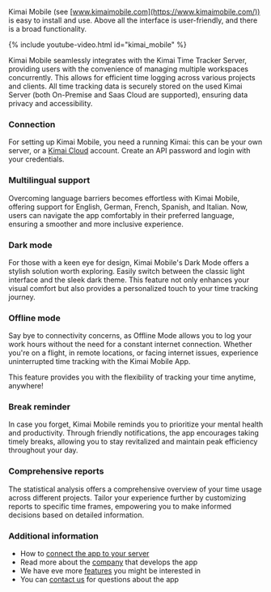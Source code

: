 
Kimai Mobile (see [www.kimaimobile.com](https://www.kimaimobile.com/)) is easy to install and use. 
Above all the interface is user-friendly, and there is a broad functionality.

{% include youtube-video.html id="kimai_mobile" %}

Kimai Mobile seamlessly integrates with the Kimai Time Tracker Server, providing users with the convenience of managing multiple workspaces concurrently. 
This allows for efficient time logging across various projects and clients. 
All time tracking data is securely stored on the used Kimai Server (both On-Premise and Saas Cloud are supported), ensuring data privacy and accessibility. 

### Connection 

For setting up Kimai Mobile, you need a running Kimai: this can be your own server, or a [Kimai Cloud](https://www.kimai.cloud/) account. 
Create an API password and login with your credentials.

### Multilingual support 

Overcoming language barriers becomes effortless with Kimai Mobile, offering support for English, German, French, Spanish, and Italian. 
Now, users can navigate the app comfortably in their preferred language, ensuring a smoother and more inclusive experience. 

### Dark mode

For those with a keen eye for design, Kimai Mobile's Dark Mode offers a stylish solution worth exploring. 
Easily switch between the classic light interface and the sleek dark theme. 
This feature not only enhances your visual comfort but also provides a personalized touch to your time tracking journey.

### Offline mode 

Say bye to connectivity concerns, as Offline Mode allows you to log your work hours without the need for a constant internet connection. 
Whether you're on a flight, in remote locations, or facing internet issues, experience uninterrupted time tracking with the Kimai Mobile App. 

This feature provides you with the flexibility of tracking your time anytime, anywhere! 

### Break reminder 

In case you forget, Kimai Mobile reminds you to prioritize your mental health and productivity. 
Through friendly notifications, the app encourages taking timely breaks, allowing you to stay revitalized and maintain peak efficiency throughout your day. 

### Comprehensive reports 

The statistical analysis offers a comprehensive overview of your time usage across different projects. 
Tailor your experience further by customizing reports to specific time frames, empowering you to make informed decisions based on detailed information. 

### Additional information

- How to [connect the app to your server](https://www.kimaimobile.com/kimai-mobile-guide/#1624276184721-4662a5b1-cf06)
- Read more about the [company](https://www.kimaimobile.com/developer-of-kimai-mobile/) that develops the app
- We have eve more [features](https://www.kimaimobile.com/features/) you might be interested in
- You can [contact us](https://www.kimaimobile.com/kimai-mobile-contact-us/) for questions about the app
